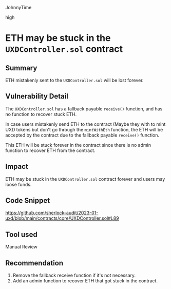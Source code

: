 JohnnyTime

high

# ETH may be stuck in the `UXDController.sol` contract

## Summary
ETH mistakenly sent to the `UXDController.sol` will be lost forever.

## Vulnerability Detail
The `UXDController.sol` has a fallback payable `receive()` function, and has no function to recover stuck ETH.

In case users mistakenly send ETH to the contract (Maybe they with to mint UXD tokens but don't go through the `mintWithEth` function, the ETH will be accepted by the contract due to the fallback payable `receive()` function.

This ETH will be stuck forever in the contract since there is no admin function to recover ETH from the contract.

## Impact
ETH may be stuck in the `UXDController.sol` contract forever and users may loose funds.

## Code Snippet
https://github.com/sherlock-audit/2023-01-uxd/blob/main/contracts/core/UXDController.sol#L89

## Tool used
Manual Review

## Recommendation
1) Remove the fallback receive function if it's not necessary.
2) Add an admin function to recover ETH that got stuck in the contract.

